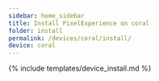 ```yaml
---
sidebar: home_sidebar
title: Install PixelExperience on coral
folder: install
permalink: /devices/coral/install/
device: coral
---
```

{% include templates/device_install.md %}
